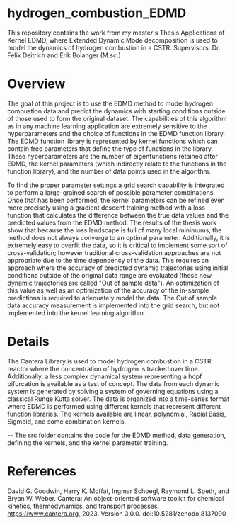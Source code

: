 # hydrogen_combustion_EDMD

This repository contains the work from my master's Thesis Applications of Kernel EDMD, where Extended Dynamic Mode decomposition is used to model the dynamics of hydrogen combustion in a CSTR. Supervisors: Dr. Felix Deitrich and Erik Bolanger (M.sc.)
# Overview

The goal of this project is to use the EDMD method to model hydrogen combustion data and predict the dynamics with starting conditions outside of those used to form the original dataset. The capabilities of this algorithm as in any machine learning application are extremely sensitive to the hyperparameters and the choice of functions in the EDMD function library. The EDMD function library is represented by kernel functions which can contain free parameters that define the type of functions in the library.  These hyperparameters are the number of eigenfunctions retained after EDMD, the kernel parameters (which indirectly relate to the functions in the function library), and the number of data points used in the algorithm. 

To find the proper parameter settings a grid search capability is integrated to perform a large-grained search of possible parameter combinations. Once that has been performed, the kernel parameters can be refined even more precisely using a gradient descent training method with a loss function that calculates the difference between the true data values and the predicted values from the EDMD method. The results of the thesis work show that because the loss landscape is full of many local minimums, the method does not always converge to an optimal parameter. Additionally, it is extremely easy to overfit the data, so it is critical to implement some sort of cross-validation; however traditional cross-validation approaches are not appropriate due to the time dependency of the data. This requires an approach where the accuracy of predicted dynamic trajectories using initial conditions outside of the original data range are evaluated (these new dynamic trajectories are called "Out of sample data"). An optimization of this value as well as an optimization of the accuracy of the in-sample predictions is required to adequately model the data. The Out of sample data accuracy measurement is implemented into the grid search, but not implemented into the kernel learning algorithm. 

# Details
The Cantera Library  is used to model hydrogen combustion in a CSTR reactor where the concentration of hydrogen is tracked over time. Additionally, a less complex dynamical system representing a hopf bifurcation is available as a test of concept. The data from each dynamic system is generated by solving a system of governing equations using a classical Runge Kutta solver. The data is organized into a time-series format where EDMD is performed using different kernels that represent different function libraries. The kernels available are linear, polynomial, Radial Basis, Sigmoid, and some combination kernels. 

-- The src folder contains the code for the EDMD method, data generation, defining the kernels, and the kernel parameter training.

# References
David G. Goodwin, Harry K. Moffat, Ingmar Schoegl, Raymond L. Speth, and Bryan W. Weber. Cantera: An object-oriented software toolkit for chemical kinetics, thermodynamics, and transport processes. https://www.cantera.org, 2023. Version 3.0.0. doi:10.5281/zenodo.8137090
